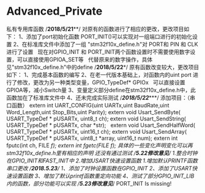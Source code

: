 # Advanced_Private
私有专用库函数
/**********2018/5/21************/
对原有的函数进行了相应的更改，更改项目如下：
1、添加了port初始化函数 PORT_INIT()可以实现对一组端口进行的初始化设置
2、在标准库文件中添加了一组 "stm32f10x_define.h"对 PORT和 PIN 和 CLK进行了设置
   现在对GPIO_INIT 和 PORT_INIT两个函数设置时不需要使用数字设置，可以直接使用GPIOA_SET等
   代替原来的数字操作，具体见"stm32f10x_define.h"中的define
/**********2018/5/22***********/
原有函数改变较大，更改项目如下：
1、完成基本函数的编写
2、在老一代版本基础上，对函数内的uint port 进行了修改，更改为另一种类型变量，GPIO_TypeDef* GPIOx
   可以直接设置GPIOA等，减小Switch量
3、变量定义部分define在stm32f10x_define.h中，此函数加在了标准库文件中
4、还未完成实际测试
/*********2018/5/22************/
添加项目：（串口函数）
extern int UART_CONFIG(uint UARTx,uint BaudRate,uint Word_Length,uint Stop_Bits,uint Parity); 
extern void Usart_SendByte( USART_TypeDef * pUSARTx, uint8_t ch); 
extern void Usart_SendString( USART_TypeDef * pUSARTx, char *str);  
extern void Usart_SendHalfWord( USART_TypeDef * pUSARTx, uint16_t ch); 
extern void Usart_SendArray( USART_TypeDef * pUSARTx, uint8_t *array, uint16_t num);
extern int fputc(int ch, FILE *f);
extern int fgetc(FILE *f);
具体的一些变化声明变化可以再stm32f10x_define.h里有相应的声明
还没有通过测试
/****5.22修改意见*****/
1.整合时钟在GPIO_INIT和FAST_INIT中
2.增加USART快速设置函数
1.增加默认PRINTF函数串口更改
/*****2018.5.23*****/
1、添加了时钟设置函数在GPIO_INIT
2、添加了USART快速设置函数
3、增加了默认printf函数重定向功能
4、测试了部分GPIO_INIT_LIB内的函数，部分功能可以实现
/****5.23修改意见*****/
PORT_INIT Is missing!
